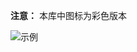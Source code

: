 **注意：** 本库中图标为彩色版本


![示例](https://raw.githubusercontent.com/jackieboby/QX/master/icon//Chian.png)

